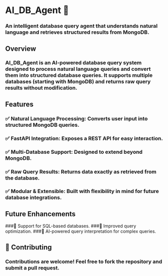 # AI_DB_Agent 🚀
### An intelligent database query agent that understands natural language and retrieves structured results from MongoDB.

## Overview
### AI_DB_Agent is an AI-powered database query system designed to process natural language queries and convert them into structured database queries. It supports multiple databases (starting with MongoDB) and returns raw query results without modification.

## Features
### ✅ Natural Language Processing: Converts user input into structured MongoDB queries.
### ✅ FastAPI Integration: Exposes a REST API for easy interaction.
### ✅ Multi-Database Support: Designed to extend beyond MongoDB.
### ✅ Raw Query Results: Returns data exactly as retrieved from the database.
### ✅ Modular & Extensible: Built with flexibility in mind for future database integrations.

## Future Enhancements
###🔹 Support for SQL-based databases.
###🔹 Improved query optimization.
###🔹 AI-powered query interpretation for complex queries.

## 🤝 Contributing
### Contributions are welcome! Feel free to fork the repository and submit a pull request.

